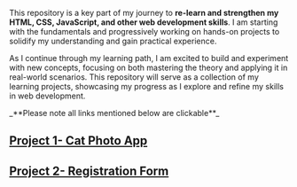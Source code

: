 This repository is a key part of my journey to <b>re-learn and strengthen my HTML, CSS, JavaScript, and other web development skills</b>. I am starting with the fundamentals and progressively working on hands-on projects to solidify my understanding and gain practical experience.

As I continue through my learning path, I am excited to build and experiment with new concepts, focusing on both mastering the theory and applying it in real-world scenarios. This repository will serve as a collection of my learning projects, showcasing my progress as I explore and refine my skills in web development.

<p>_**Please note all links mentioned below are clickable**_</p>
<h2><a href="https://ananya88.github.io/Learning_Projects/Cat_Photo_App/">Project 1- Cat Photo App</a></h2>
<h2><a href= "https://ananya88.github.io/Learning_Projects/Registration_Form/">Project 2- Registration Form</a></h2?>

